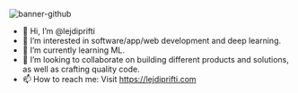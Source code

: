 ![banner-github](https://github.com/user-attachments/assets/4784c288-b484-4854-a935-81922ef57fa6)

- 👋 Hi, I’m @lejdiprifti
- 👀 I’m interested in software/app/web development and deep learning.
- 🌱 I’m currently learning ML.
- 💞️ I’m looking to collaborate on building different products and solutions, as well as crafting quality code.
- 📫 How to reach me: Visit https://lejdiprifti.com
<!---
lejdiprifti/lejdiprifti is a ✨ special ✨ repository because its `README.md` (this file) appears on your GitHub profile.
You can click the Preview link to take a look at your changes.
--->

